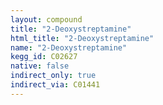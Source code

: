 ```yaml
---
layout: compound
title: "2-Deoxystreptamine"
html_title: "2-Deoxystreptamine"
name: "2-Deoxystreptamine"
kegg_id: C02627
native: false
indirect_only: true
indirect_via: C01441
---
```

